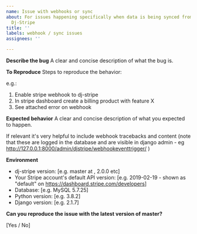 ```yaml
---
name: Issue with webhooks or sync
about: For issues happening specifically when data is being synced from Stripe to
  Dj-Stripe
title: ''
labels: webhook / sync issues
assignees: ''

---
```


**Describe the bug**
A clear and concise description of what the bug is.

**To Reproduce**
Steps to reproduce the behavior:

e.g.:

1. Enable stripe webhook to dj-stripe
2. In stripe dashboard create a billing product with feature X
3. See attached error on webhook

**Expected behavior**
A clear and concise description of what you expected to happen.

If relevant it's very helpful to include webhook tracebacks and content (note that these are logged in the database and are visible in django admin - eg http://127.0.0.1:8000/admin/djstripe/webhookeventtrigger/ )

**Environment**
- dj-stripe version: [e.g. master at <hash>, 2.0.0 etc]
- Your Stripe account's default API version: [e.g. 2019-02-19 - shown as "default" on https://dashboard.stripe.com/developers]
- Database: [e.g. MySQL 5.7.25]
- Python version: [e.g. 3.8.2]
- Django version: [e.g. 2.1.7]

**Can you reproduce the issue with the latest version of master?**

[Yes / No]
